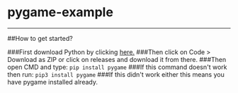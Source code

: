 # pygame-example
---------------------------
##How to get started?

###First download Python by clicking [here.](https://www.python.org/)
###Then click on Code > Download as ZIP or click on releases and download it from there.
###Then open CMD and type: ```pip install pygame```
###If this command doesn't work then run: ```pip3 install pygame```
###If this didn't work either this means you have pygame installed already.

